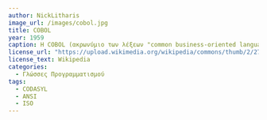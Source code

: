 ```yaml
---
author: NickLitharis
image_url: /images/cobol.jpg
title: COBOL 
year: 1959 
caption: Η COBOL (ακρωνύμιο των λέξεων "common business-oriented language") είναι μια μεταγλωττισμένη γλώσσα προγραμματισμού υπολογιστών που μοιάζει με την αγγλική και έχει σχεδιαστεί για επιχειρηματική χρήση. Είναι μια προστακτική, διαδικαστική και, από το 2002, αντικειμενοστραφής γλώσσα. Η COBOL χρησιμοποιείται κυρίως σε επιχειρηματικά, οικονομικά και διοικητικά συστήματα για εταιρείες και κυβερνήσεις. Η COBOL εξακολουθεί να χρησιμοποιείται ευρέως σε εφαρμογές που αναπτύσσονται σε κεντρικούς υπολογιστές, όπως εργασίες επεξεργασίας παρτίδων και συναλλαγών μεγάλης κλίμακας.
license_url: "https://upload.wikimedia.org/wikipedia/commons/thumb/2/27/COBOL_Report_Apr60.djvu/page1-220px-COBOL_Report_Apr60.djvu.jpg" 
license_text: Wikipedia 
categories:
  - Γλώσσες Προγραμματισμού
tags:
  - CODASYL
  - ANSI
  - ISO
---
```

